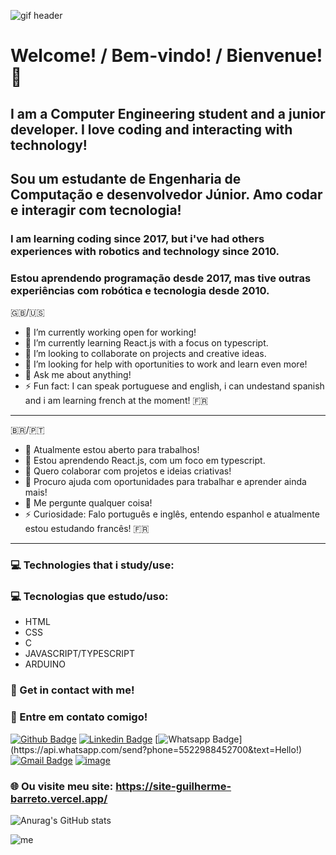 ![gif header](https://i.ibb.co/4PTwcv5/YQgT.gif)
# Welcome! / Bem-vindo! / Bienvenue! 👋
## I am a Computer Engineering student and a junior developer. I love coding and interacting with technology!
## Sou um estudante de Engenharia de Computação e desenvolvedor Júnior. Amo codar e interagir com tecnologia!

### I am learning coding since 2017, but i've had others experiences with robotics and technology since 2010.
### Estou aprendendo programação desde 2017, mas tive outras experiências com robótica e tecnologia desde 2010.

:gb:/:us:
- 🔭 I’m currently working open for working!
- 🌱 I’m currently learning React.js with a focus on typescript.
- 👯 I’m looking to collaborate on projects and creative ideas.
- 🤔 I’m looking for help with oportunities to work and learn even more!
- 💬 Ask me about anything!
- ⚡ Fun fact: I can speak portuguese and english, i can undestand spanish and i am learning french at the moment! :fr:
- ----------------------------------------------------------------------------------------------------------------------------------------------------------------------------
:brazil:/🇵🇹
- 🔭 Atualmente estou aberto para trabalhos!
- 🌱 Estou aprendendo React.js, com um foco em typescript.
- 👯 Quero colaborar com projetos e ideias criativas!
- 🤔 Procuro ajuda com oportunidades para trabalhar e aprender ainda mais!
- 💬 Me pergunte qualquer coisa!
- ⚡ Curiosidade: Falo português e inglês, entendo espanhol e atualmente estou estudando francês! :fr:
- ----------------------------------------------------------------------------------------------------------------------------------------------------------------------------

### 💻 Technologies that i study/use:
### 💻 Tecnologias que estudo/uso:

- HTML
- CSS
- C
- JAVASCRIPT/TYPESCRIPT
- ARDUINO


### :calling: Get in contact with me!
### :calling: Entre em contato comigo!

[![Github Badge](https://img.shields.io/badge/-Github-000?style=flat-square&logo=Github&logoColor=white&link=https://github.com/BarretoNV)](https://github.com/BarretoNV)
[![Linkedin Badge](https://img.shields.io/badge/-LinkedIn-blue?style=flat-square&logo=Linkedin&logoColor=white&link=www.linkedin.com/in/guibarreto)](https://www.linkedin.com/in/guibarreto)
[![Whatsapp Badge](https://img.shields.io/badge/-Whatsapp-4CA143?style=flat-square&labelColor=4CA143&logo=whatsapp&logoColor=white&link=https://api.whatsapp.com/send?phone=5522988452700&text=Hello!)](https://api.whatsapp.com/send?phone=5522988452700&text=Hello!)
[![Gmail Badge](https://img.shields.io/badge/-Gmail-c14438?style=flat-square&logo=Gmail&logoColor=white&link=mailto:barretonovaes.vilas@gmail.com)](mailto:barretonovaes.vilas@gmail.com)
[![image](https://i.ibb.co/QQz1fcB/Reactlogopequeno.png)](https://site-guilherme-barreto.vercel.app/)



### 🌐 Ou visite meu site: https://site-guilherme-barreto.vercel.app/

![Anurag's GitHub stats](https://github-readme-stats.vercel.app/api?username=BarretoNV&show_icons=true&theme=radical)

![me](https://i.ibb.co/JyDy9HD/Z5aE.gif)
